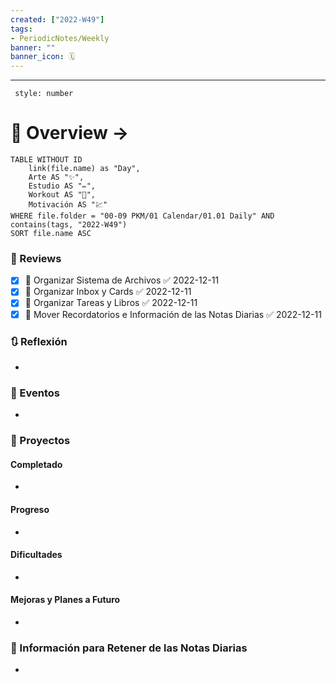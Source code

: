 ```yaml
---
created: ["2022-W49"]
tags: 
- PeriodicNotes/Weekly
banner: ""
banner_icon: 🗓️
---
```

___
```toc
 style: number
```
# 🌌 Overview -> 
```dataview
TABLE WITHOUT ID
	link(file.name) as "Day",
	Arte AS "✨",
	Estudio AS "✏️",
	Workout AS "💪",
	Motivación AS "💹"
WHERE file.folder = "00-09 PKM/01 Calendar/01.01 Daily" AND 
contains(tags, "2022-W49")
SORT file.name ASC
```

### 📑 Reviews
- [x] 🔼 Organizar Sistema de Archivos ✅ 2022-12-11
- [x] 🔼 Organizar Inbox y Cards ✅ 2022-12-11
- [x] 🔼 Organizar Tareas y Libros ✅ 2022-12-11
- [x] 🔼 Mover Recordatorios e Información de las Notas Diarias ✅ 2022-12-11

### 🔃 Reflexión
- 
### 📜 Eventos
- 
### 📃 Proyectos
#### **Completado**
- 
#### **Progreso**
- 
#### **Dificultades**
- 
#### **Mejoras y Planes a Futuro**
- 
### 💾 Información para Retener de las Notas Diarias
- 